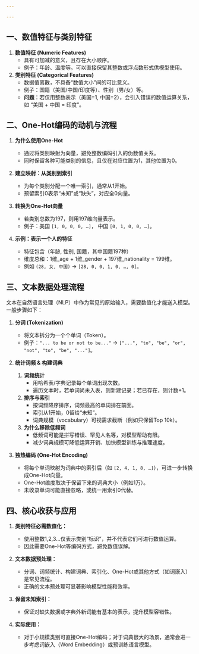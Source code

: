 ```yaml
---

---
```


## 一、数值特征与类别特征

1. **数值特征 (Numeric Features)**  
   - 具有可加减的意义，且存在大小顺序。  
   - 例子：年龄、温度等。可以直接保留其整数或浮点数形式供模型使用。
2. **类别特征 (Categorical Features)**  
   - 数据值离散，不具备“数值大小”间的可比意义。  
   - 例子：国籍（美国/中国/印度等）、性别（男/女）等。  
   - **问题**：若仅用整数表示（美国=1, 中国=2），会引入错误的数值运算关系，如 “美国 + 中国 = 印度”。  

## 二、One-Hot编码的动机与流程

1. **为什么使用One-Hot**  
   - 通过将类别映射为向量，避免整数编码引入的伪数值关系。  
   - 同时保留各种可能类别的信息，且仅在对应位置为1，其他位置为0。  

2. **建立映射：从类别到索引**  
   - 为每个类别分配一个唯一索引，通常从1开始。  
   - 预留索引0表示“未知”或“缺失”，对应全0向量。  

3. **转换为One-Hot向量**  
   - 若类别总数为197，则用197维向量表示。  
   - 例子：美国 `[1, 0, 0, 0, …]`， 中国 `[0, 1, 0, 0, …]`。  

4. **示例：表示一个人的特征**  
   - 特征包含（年龄, 性别, 国籍，其中国籍197种）  
   - 维度总和：1维_age + 1维_gender + 197维_nationality = 199维。  
   - 例如 `(28, 女, 中国)` → `[28, 0, 0, 1, 0, …, 0]`。  

## 三、文本数据处理流程

文本在自然语言处理（NLP）中作为常见的原始输入，需要数值化才能送入模型。一般步骤如下：

1. **分词 (Tokenization)**  
   - 将文本拆分为一个个单词（Token）。  
   - 例子：`"... to be or not to be..."` → `["...", "to", "be", "or", "not", "to", "be", "..."]`。  

2. **统计词频 & 构建词典**  
   1. **词频统计**  
      - 用哈希表/字典记录每个单词出现次数。  
      - 遍历文本时，若单词尚未入表，则新建记录；若已存在，则计数+1。  
   2. **排序与索引**  
      - 按词频降序排序，词频最高的单词排在前面。  
      - 索引从1开始，0留给“未知”。  
      - 词典规模（vocabulary）可视需求截断（例如只保留Top 10k）。  
   3. **为什么移除低频词**  
      - 低频词可能是拼写错误、罕见人名等，对模型帮助有限。  
      - 减少词典规模可降低运算开销、加快模型训练与推理速度。  

3. **独热编码 (One-Hot Encoding)**  
   - 将每个单词映射为词典中的索引后（如 `[2, 4, 1, 8, …]`），可进一步转换成One-Hot向量。  
   - One-Hot维度取决于保留下来的词典大小（例如1万）。  
   - 未收录单词可能直接忽略，或统一用索引0代替。  

## 四、核心收获与应用

1. **类别特征必需数值化：**  
   - 使用整数1,2,3…仅表示类别“标识”，并不代表它们可进行数值运算。  
   - 因此需要One-Hot等编码方式，避免数值误解。  

2. **文本数据预处理：**  
   - 分词、词频统计、构建词典、索引化、One-Hot或其他方式（如词嵌入）是常见流程。  
   - 正确的文本预处理可显著影响模型性能和效率。  

3. **保留未知索引：**  
   - 保证对缺失数据或字典外新词能有基本的表示，提升模型容错性。  

4. **实际使用：**  
   - 对于小规模类别可直接One-Hot编码；对于词典很大的场景，通常会进一步考虑词嵌入（Word Embedding）或预训练语言模型。
